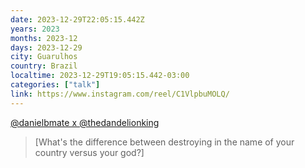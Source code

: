 ```yaml
---
date: 2023-12-29T22:05:15.442Z
years: 2023
months: 2023-12
days: 2023-12-29
city: Guarulhos
country: Brazil
localtime: 2023-12-29T19:05:15.442-03:00
categories: ["talk"]
link: https://www.instagram.com/reel/C1VlpbuMOLQ/
---
```

[@danielbmate x @thedandelionking](https://www.instagram.com/reel/C1VlpbuMOLQ/)

> [What's the difference between destroying in the name of your country versus your god?]
